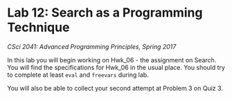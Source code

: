 # Lab 12: Search as a Programming Technique

*CSci 2041: Advanced Programming Principles, Spring 2017*

In this lab you will begin working on Hwk_06 - the assignment on Search.
You will find the specifications for Hwk_06 in the usual place.  You
should try to complete at least ``eval`` and ``freevars`` during lab.

You will also be able to collect your second attempt at Problem 3 on
Quiz 3.



